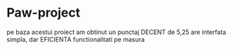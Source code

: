 # Paw-project
pe baza acestui proiect am obtinut un punctaj DECENT de 5,25
are interfata simpla, dar EFICIENTA
functionalitati pe masura
